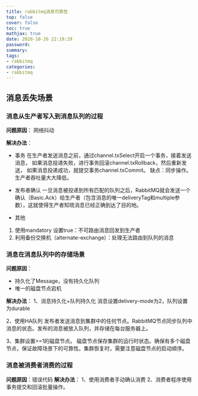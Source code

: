 ```yaml
---
title: rabbitmq消息可靠性
top: false
cover: false
toc: true
mathjax: true
date: 2020-10-26 22:19:29
password:
summary:
tags:
- rabbitmq
categories:
- rabbitmq
---
```


## 消息丢失场景


### 消息从生产者写入到消息队列的过程

**问题原因**：
网络抖动

**解决办法**：

- 事务
在生产者发送消息之前，通过channel.txSelect开启一个事务，接着发送消息， 如果消息投递失败，进行事务回滚channel.txRollback，然后重新发送， 如果消息投递成功，就提交事务channel.txCommit。
缺点：同步操作。生产者吞吐量大大降低。

- 发布者确认
一旦消息被投递到所有匹配的队列之后，RabbitMQ就会发送一个确认（Basic.Ack）给生产者（包含消息的唯一deliveryTag和multiple参数），这就使得生产者知晓消息已经正确到达了目的地。


- 其他
1. 使用mandatory 设置true：不可路由消息回发到生产者
2. 利用备份交换机（alternate-exchange）：处理无法路由到队列的消息

### 消息在消息队列中的存储场景

**问题原因**：

- 持久化了Message，没有持久化队列
- 唯一的磁盘节点宕机

**解决办法**：
1、消息持久化+队列持久化
消息设置delivery-mode为2，队列设置为durable

2、使用HA队列
发布者发送消息到集群中的任何节点。RabbitMQ节点同步队列中消息的状态。发布的消息被放入队列，并存储在每台服务器上。

3、集群设置>=1的磁盘节点。
磁盘节点保存集群的运行时状态。确保有多个磁盘节点，保证故障场景下的可靠性。集群恢复时，需要注意磁盘节点的启动顺序。


### 消息被消费者消费的过程

**问题原因**：错误代码
**解决办法**：
1、使用消费者手动确认消费
2、消费者程序使用事务提交和回滚批量操作。